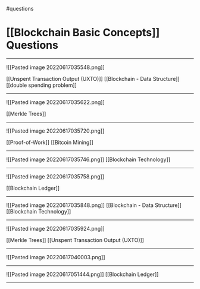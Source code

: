 #questions
# [[Blockchain Basic Concepts]] Questions
___
![[Pasted image 20220617035548.png]]

[[Unspent Transaction Output (UXTO)]]
[[Blockchain - Data Structure]]
[[double spending problem]]

___
![[Pasted image 20220617035622.png]]

[[Merkle Trees]]

___
![[Pasted image 20220617035720.png]]

[[Proof-of-Work]]
[[Bitcoin Mining]]

___
![[Pasted image 20220617035746.png]]
[[Blockchain Technology]]


___
![[Pasted image 20220617035758.png]]

[[Blockchain Ledger]]

___
![[Pasted image 20220617035848.png]]
[[Blockchain - Data Structure]]
[[Blockchain Technology]]


___
![[Pasted image 20220617035924.png]]

[[Merkle Trees]]
[[Unspent Transaction Output (UXTO)]]

___
![[Pasted image 20220617040003.png]]

___
![[Pasted image 20220617051444.png]]
[[Blockchain Ledger]]

___
